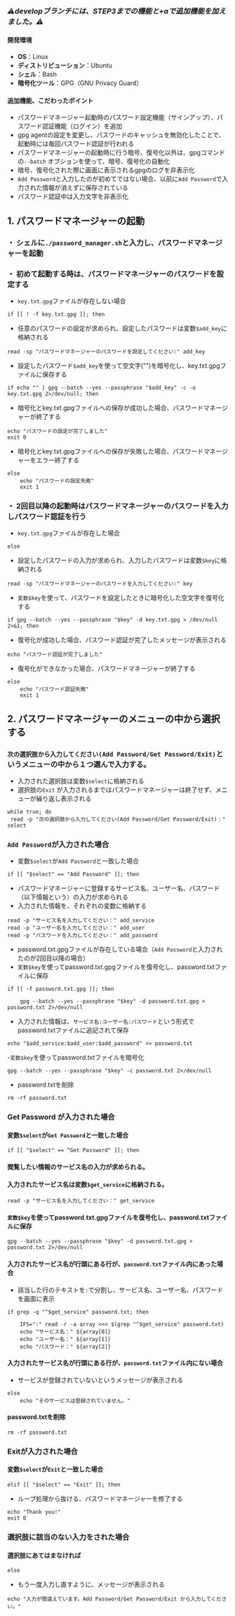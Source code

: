 ### ***⚠️developブランチには、STEP3までの機能と+aで追加機能を加えました。⚠️***

#### 開発環境
 - **OS**：Linux
 - **ディストリビューション**：Ubuntu
 - **シェル**：Bash
 - **暗号化ツール**：GPG（GNU Privacy Guard）

#### 追加機能、こだわったポイント
 - パスワードマネージャー起動時のパスワード設定機能（サインアップ）、パスワード認証機能（ログイン）を追加
 - gpg agentの設定を変更し、パスワードのキャッシュを無効化したことで、起動時には毎回パスワード認証が行われる
 - パスワードマネージャーの起動時に行う暗号、復号化以外は、gpgコマンドの`--batch` オプションを使って、暗号、復号化の自動化
 - 暗号、復号化された際に画面に表示されるgpgのログを非表示化
 - `Add Password`と入力したのが初めてではない場合、以前に`Add Password`で入力された情報が消えずに保存されている
 - パスワード認証中は入力文字を非表示化

## 1. パスワードマネージャーの起動
### ・ シェルに`./password_manager.sh`と入力し、パスワードマネージャーを起動

### ・ 初めて起動する時は、パスワードマネージャーのパスワードを設定する

- `key.txt.gpg`ファイルが存在しない場合
```
if [[ ! -f key.txt.gpg ]]; then
```
- 任意のパスワードの設定が求められ、設定したパスワードは変数`$add_key`に格納される
```
read -sp "パスワードマネージャーのパスワードを設定してください:" add_key
```
- 設定したパスワード`$add_key`を使って空文字("")を暗号化し、key.txt.gpgファイルに保存する
```
if echo "" | gpg --batch --yes --passphrase "$add_key" -c -o key.txt.gpg 2>/dev/null; then
```
- 暗号化とkey.txt.gpgファイルへの保存が成功した場合、パスワードマネージャーが終了する
```
echo "パスワードの設定が完了しました"
exit 0
```
- 暗号化とkey.txt.gpgファイルへの保存が失敗した場合、パスワードマネージャーをエラー終了する
```
else
    echo "パスワードの設定失敗"
    exit 1
```

### ・ 2回目以降の起動時はパスワードマネージャーのパスワードを入力しパスワード認証を行う

- `key.txt.gpg`ファイルが存在した場合
```
else
```
- 設定したパスワードの入力が求められ、入力したパスワードは変数`$key`に格納される
```
read -sp "パスワードマネージャーのパスワードを入力してください:" key
```
- `変数$key`を使って、パスワードを設定したときに暗号化した空文字を復号化する
```
if gpg --batch --yes --passphrase "$key" -d key.txt.gpg > /dev/null 2>&1; then
```
- 復号化が成功した場合、パスワード認証が完了したメッセージが表示される
```
echo "パスワード認証が完了しました"
```
- 復号化ができなかった場合、パスワードマネージャーが終了する
```
else
    echo "パスワード認証失敗"
    exit 1
```
## 2. パスワードマネージャーのメニューの中から選択する

### `次の選択肢から入力してください(Add Password/Get Password/Exit)`というメニューの中から１つ選んで入力する。
- 入力された選択肢は変数`$select`に格納される
- 選択肢の`Exit` が入力されるまではパスワードマネージャーは終了せず、メニューが繰り返し表示される

```
while true; do
 read -p "次の選択肢から入力してください(Add Password/Get Password/Exit)：" select
```
### `Add Password`が入力された場合

- 変数`$select`が`Add Password`と一致した場合
```
if [[ "$select" == "Add Password" ]]; then
```
- パスワードマネージャーに登録するサービス名、ユーザー名、パスワード（以下情報という）の入力が求められる
- 入力された情報を、それぞれの変数に格納する
```
read -p "サービス名を入力してください：" add_service
read -p "ユーザー名を入力してください：" add_user
read -p "パスワードを入力してください：" add_password

```
- password.txt.gpgファイルが存在している場合（`Add Password`と入力されたのが2回目以降の場合）
- `変数$key`を使ってpassword.txt.gpgファイルを復号化し、password.txtファイルに保存
```
if [[ -f password.txt.gpg ]]; then

    gpg --batch --yes --passphrase "$key" -d password.txt.gpg > password.txt 2>/dev/null
```
- 入力された情報は、`サービス名:ユーザー名:パスワード`という形式でpassword.txtファイルに追記されて保存
```
echo "$add_service:$add_user:$add_password" >> password.txt
```
-`変数$key`を使ってpassword.txtファイルを暗号化
```
gpg --batch --yes --passphrase "$key" -c password.txt 2>/dev/null
```
- password.txtを削除
```
rm -rf password.txt
```

### Get Password が入力された場合

#### 変数`$select`が`Get Password`と一致した場合
```
if [[ "$select" == “Get Password" ]]; then
```
#### 閲覧したい情報のサービス名の入力が求められる。
#### 入力されたサービス名は変数`$get_service`に格納される。
```
read -p "サービス名を入力してください：" get_service
```
#### `変数$key`を使ってpassword.txt.gpgファイルを復号化し、password.txtファイルに保存
```
gpg --batch --yes --passphrase "$key" -d password.txt.gpg > password.txt 2>/dev/null
```
#### 入力されたサービス名が行頭にある行が、`password.txt`ファイル内にあった場合
- 該当した行のテキストを`:`で分割し、サービス名、ユーザー名、パスワードを画面に表示
```
if grep -q "^$get_service" password.txt; then

    IFS=":" read -r -a array <<< $(grep "^$get_service" password.txt)
    echo "サービス名：" ${array[0]}
    echo "ユーザー名：" ${array[1]}
    echo "パスワード：" ${array[2]}

```
#### 入力されたサービス名が行頭にある行が、`password.txt`ファイル内にない場合
- サービスが登録されていないというメッセージが表示される
```
else
    echo "そのサービスは登録されていません。"
```

#### password.txtを削除
```
rm -rf password.txt
```
### Exitが入力された場合
#### 変数`$select`が`Exit`と一致した場合
```
elif [[ "$select" == "Exit" ]]; then
```
- ループ処理から抜ける、パスワードマネージャーを修了する
```
echo "Thank you!"
exit 0
```

### 選択肢に該当のない入力をされた場合

#### 選択肢にあてはまなければ
```
else
```
- もう一度入力し直すように、メッセージが表示される
```
echo "入力が間違えています。Add Password/Get Password/Exit から入力してください。"
```





























































































































































































